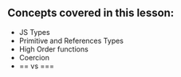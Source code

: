## Concepts covered in this lesson: 

- JS Types
- Primitive and References Types
- High Order functions
- Coercion 
- == vs ===



